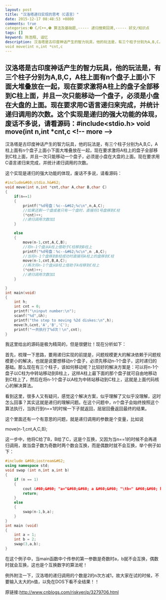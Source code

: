 ```yaml
---
layout: post
title: "汉洛塔递归实现的思考（C语言）"
date: 2015-12-17 08:48:53 +0800
comments: true
categories:❸ C/C++,❺ 算法及基础题,----- 递归搜索回溯,----- 好文/知识点
tags: []
keyword: 陈浩翔, 谙忆
description: 汉洛塔是古印度神话产生的智力玩具，他的玩法是，有三个柱子分别为A,B,C，A柱上面有n个盘子上面小下面大堆叠放在一起，现在要求激将A柱上的盘子全部移到C柱上面，并且一次只能移动一个盘子，必须是小盘在大盘的上面。现在要求用C语言递归来完成，并统计递归调用的次数。这个实现是递归的强大功能的体现，废话不多说，请看源码：#include<stdio.h>
void move(int n,int *cnt,c 
---
```



汉洛塔是古印度神话产生的智力玩具，他的玩法是，有三个柱子分别为A,B,C，A柱上面有n个盘子上面小下面大堆叠放在一起，现在要求激将A柱上的盘子全部移到C柱上面，并且一次只能移动一个盘子，必须是小盘在大盘的上面。现在要求用C语言递归来完成，并统计递归调用的次数。这个实现是递归的强大功能的体现，废话不多说，请看源码：#include&#60;stdio.h&#62;
void move(int n,int *cnt,c
&#60;!-- more --&#62;
----------

汉洛塔是古印度神话产生的智力玩具，他的玩法是，有三个柱子分别为A,B,C，A柱上面有n个盘子上面小下面大堆叠放在一起，现在要求激将A柱上的盘子全部移到C柱上面，并且一次只能移动一个盘子，必须是小盘在大盘的上面。现在要求用C语言递归来完成，并统计递归调用的次数。

这个实现是递归的强大功能的体现，废话不多说，请看源码：

```cpp
#include&#60;stdio.h&#62;
void move(int n,int *cnt,char A,char B,char C)
{
    if(n==1)
    {
        printf("%d号盘：%c--&#62;%c\n",n,A,C);     
        //如果还剩一个盘或者只有一个盘时，直接将1号盘移到C柱
        (*cnt)++;       
        //递归调用次数加1
    }

    else
    {
        move(n-1,cnt,A,C,B);       
        //将n-1个盘从A柱上借助于C柱移到B柱上
        printf("%d号盘：%c--&#62;%c\n",n ,A,C);    
        //当将n-1个盘移到B柱成功时直接将A柱上的盘移到C柱
        move(n-1,cnt,B,A,C);        
        //再次将n-1个盘从B柱上借助于A柱移到C柱上
        (*cnt)++;          
        //递归调用次数加1
    }

}
int main(void)
{
    int h;
    int cnt = 0;
    printf("\ninput number:\n");
    scanf("%d",&h);
    printf("the step to moving %2d diskes:\n",h);
    move(h,&cnt,'A','B','C');
    printf("一共执行了%d次！\n",cnt);
}

```
我这里给出的源码是极为精简的，但是很健壮！现在分析如下：

首先，梳理一下思路，要用递归实现的前提是，问题规模更大的解决依赖于问题规模更小的解决，也就是说要想移动n个盘子，必须先移动n-1个盘子，这时递归的基础。那么现在有三个柱子，该如何移动呢？比较好的解决方案是：可以将n-1个盘子以C柱为中转站移动到B柱上，这样A柱上最下面的那个盘子就可自由地移动到C柱上了，然后在将n-1个盘子以A柱为中转站移动到C柱上，这就是上面代码核心的解决算法。

看到这里，很多人又有疑问，感觉这个解决方案，似乎理解了又似乎没理解，这时怎么回事？其实这就是递归的理解问题。在这个问题中，n个盘子会始终按照这个算法执行，当执行到n==1的时候一下子就返回，层层回叠返回最终的结果。

这个里面还有一个有意思的问题，就是递归调用的参数是个变量，比如说

move(n-1,cnt,A,C,B);
 

这一步中，他将C给了B，B给了C，这是个互换，又因为当n==1的时候不会再递归调用，故当盘子数为奇数时两个数会互换，而是偶数时就不会互换，举个例子如下：

```cpp
#include &#60;iostream&#62;
using namespace std;
void swap (int n,int a,int b)
{
    if (n == 1)
    {
        cout &#60;&#60; "a="&#60;&#60; a &#60;&#60; "\tb=" &#60;&#60; b &#60;&#60; endl;
        return;
    }
    else
    {
        swap(n-1,b,a);
    }
}
int main (void)
{
    int a = 1;
    int b = 2;
    swap(3,a,b);
}
```

在这个例子中，当main函数中个传参的第一参数是奇数时a，b就不会互换，偶数时就会互换，这也是个互换数字的算法呢！

 

例外附注一下，汉洛塔的递归调用的个数是2的n次方减1，故大家在试的时候，不要输入太大的n值，以免在DOS下看不全结果！！

原链接:http://www.cnblogs.com/riskyer/p/3279706.html
